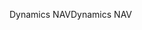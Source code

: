 <span data-ttu-id="5b886-101">Dynamics NAV</span><span class="sxs-lookup"><span data-stu-id="5b886-101">Dynamics NAV</span></span>

